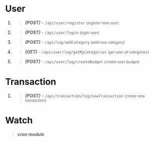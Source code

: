 # User

1. > ***(POST)*** - `/api/user/register` <small>(*register new user*)</small> 
2. > ***(POST)*** - `/api/user/login` <small>(*login user*)</small>
3. > ***(POST)*** - `/api/log/addCategory` <small>(*add new category*)</small> 
4. > ***(GET)*** - `/api/user/log/getMyCategories` <small>(*get user all categories*)</small>  
5. > ***(POST)*** - `/api/user/log/createBudget` <small>(*create user budget*)</small>


# Transaction

1. > ***(POST)*** - `/api/transaction/log/newTransaction` <small>(*create new transaction*)</small> 


# Watch
> ***cron module***